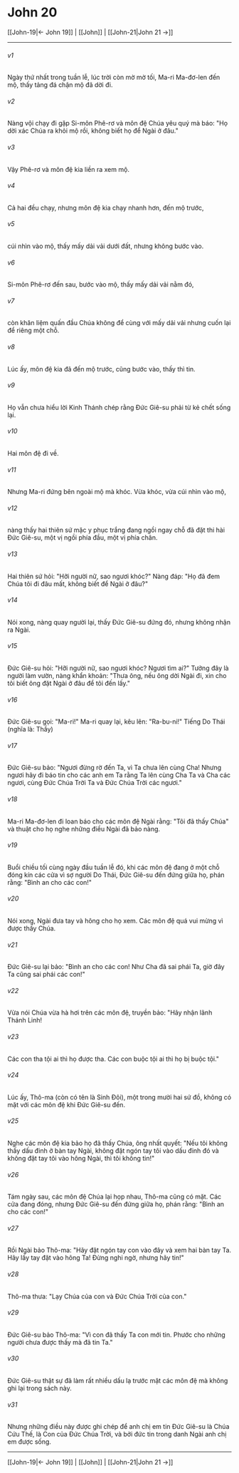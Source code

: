 # John 20

[[John-19|← John 19]] | [[John]] | [[John-21|John 21 →]]
***



###### v1 
Ngày thứ nhất trong tuần lễ, lúc trời còn mờ mờ tối, Ma-ri Ma-đơ-len đến mộ, thấy tảng đá chận mộ đã dời đi. 

###### v2 
Nàng vội chạy đi gặp Si-môn Phê-rơ và môn đệ Chúa yêu quý mà báo: "Họ dời xác Chúa ra khỏi mộ rồi, không biết họ để Ngài ở đâu." 

###### v3 
Vậy Phê-rơ và môn đệ kia liền ra xem mộ. 

###### v4 
Cả hai đều chạy, nhưng môn đệ kia chạy nhanh hơn, đến mộ trước, 

###### v5 
cúi nhìn vào mộ, thấy mấy dải vải dưới đất, nhưng không bước vào. 

###### v6 
Si-môn Phê-rơ đến sau, bước vào mộ, thấy mấy dải vải nằm đó, 

###### v7 
còn khăn liệm quấn đầu Chúa không để cùng với mấy dải vải nhưng cuốn lại để riêng một chỗ. 

###### v8 
Lúc ấy, môn đệ kia đã đến mộ trước, cũng bước vào, thấy thì tin. 

###### v9 
Họ vẫn chưa hiểu lời Kinh Thánh chép rằng Đức Giê-su phải từ kẻ chết sống lại. 

###### v10 
Hai môn đệ đi về. 

###### v11 
Nhưng Ma-ri đứng bên ngoài mộ mà khóc. Vừa khóc, vừa cúi nhìn vào mộ, 

###### v12 
nàng thấy hai thiên sứ mặc y phục trắng đang ngồi ngay chỗ đã đặt thi hài Đức Giê-su, một vị ngồi phía đầu, một vị phía chân. 

###### v13 
Hai thiên sứ hỏi: "Hỡi người nữ, sao ngươi khóc?" Nàng đáp: "Họ đã đem Chúa tôi đi đâu mất, không biết để Ngài ở đâu?" 

###### v14 
Nói xong, nàng quay người lại, thấy Đức Giê-su đứng đó, nhưng không nhận ra Ngài. 

###### v15 
Đức Giê-su hỏi: "Hỡi người nữ, sao ngươi khóc? Ngươi tìm ai?" Tưởng đây là người làm vườn, nàng khẩn khoản: "Thưa ông, nếu ông dời Ngài đi, xin cho tôi biết ông đặt Ngài ở đâu để tôi đến lấy." 

###### v16 
Đức Giê-su gọi: "Ma-ri!" Ma-ri quay lại, kêu lên: "Ra-bu-ni!" Tiếng Do Thái (nghĩa là: Thầy) 

###### v17 
Đức Giê-su bảo: "Ngươi đừng rờ đến Ta, vì Ta chưa lên cùng Cha! Nhưng ngươi hãy đi báo tin cho các anh em Ta rằng Ta lên cùng Cha Ta và Cha các ngươi, cùng Đức Chúa Trời Ta và Đức Chúa Trời các ngươi." 

###### v18 
Ma-ri Ma-đơ-len đi loan báo cho các môn đệ Ngài rằng: "Tôi đã thấy Chúa" và thuật cho họ nghe những điều Ngài đã bảo nàng. 

###### v19 
Buổi chiều tối cùng ngày đầu tuần lễ đó, khi các môn đệ đang ở một chỗ đóng kín các cửa vì sợ người Do Thái, Đức Giê-su đến đứng giữa họ, phán rằng: "Bình an cho các con!" 

###### v20 
Nói xong, Ngài đưa tay và hông cho họ xem. Các môn đệ quá vui mừng vì được thấy Chúa. 

###### v21 
Đức Giê-su lại bảo: "Bình an cho các con! Như Cha đã sai phái Ta, giờ đây Ta cũng sai phái các con!" 

###### v22 
Vừa nói Chúa vừa hà hơi trên các môn đệ, truyền bảo: "Hãy nhận lãnh Thánh Linh! 

###### v23 
Các con tha tội ai thì họ được tha. Các con buộc tội ai thì họ bị buộc tội." 

###### v24 
Lúc ấy, Thô-ma (còn có tên là Sinh Đôi), một trong mười hai sứ đồ, không có mặt với các môn đệ khi Đức Giê-su đến. 

###### v25 
Nghe các môn đệ kia bảo họ đã thấy Chúa, ông nhất quyết: "Nếu tôi không thấy dấu đinh ở bàn tay Ngài, không đặt ngón tay tôi vào dấu đinh đó và không đặt tay tôi vào hông Ngài, thì tôi không tin!" 

###### v26 
Tám ngày sau, các môn đệ Chúa lại họp nhau, Thô-ma cũng có mặt. Các cửa đang đóng, nhưng Đức Giê-su đến đứng giữa họ, phán rằng: "Bình an cho các con!" 

###### v27 
Rồi Ngài bảo Thô-ma: "Hãy đặt ngón tay con vào đây và xem hai bàn tay Ta. Hãy lấy tay đặt vào hông Ta! Đừng nghi ngờ, nhưng hãy tin!" 

###### v28 
Thô-ma thưa: "Lạy Chúa của con và Đức Chúa Trời của con." 

###### v29 
Đức Giê-su bảo Thô-ma: "Vì con đã thấy Ta con mới tin. Phước cho những người chưa được thấy mà đã tin Ta." 

###### v30 
Đức Giê-su thật sự đã làm rất nhiều dấu lạ trước mặt các môn đệ mà không ghi lại trong sách này. 

###### v31 
Nhưng những điều này được ghi chép để anh chị em tin Đức Giê-su là Chúa Cứu Thế, là Con của Đức Chúa Trời, và bởi đức tin trong danh Ngài anh chị em được sống.

***
[[John-19|← John 19]] | [[John]] | [[John-21|John 21 →]]
